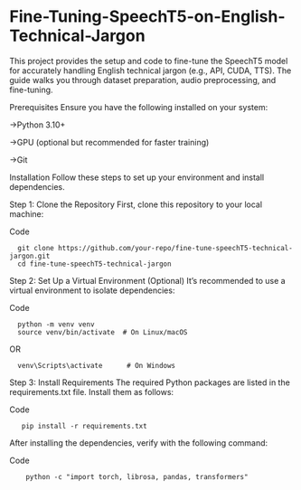 # Fine-Tuning-SpeechT5-on-English-Technical-Jargon

This project provides the setup and code to fine-tune the SpeechT5 model for accurately handling English technical jargon (e.g., API, CUDA, TTS). The guide walks you through dataset preparation, audio preprocessing, and fine-tuning.

Prerequisites
Ensure you have the following installed on your system:

->Python 3.10+

->GPU (optional but recommended for faster training)

->Git

Installation
Follow these steps to set up your environment and install dependencies.

Step 1: Clone the Repository
First, clone this repository to your local machine:

Code

      git clone https://github.com/your-repo/fine-tune-speechT5-technical-jargon.git
      cd fine-tune-speechT5-technical-jargon

Step 2: Set Up a Virtual Environment (Optional)
It’s recommended to use a virtual environment to isolate dependencies:

Code

      python -m venv venv
      source venv/bin/activate  # On Linux/macOS
      
 OR
 
      venv\Scripts\activate      # On Windows
Step 3: Install Requirements
The required Python packages are listed in the requirements.txt file. Install them as follows:

Code

       pip install -r requirements.txt
      
After installing the dependencies, verify with the following command:

Code

        python -c "import torch, librosa, pandas, transformers"
